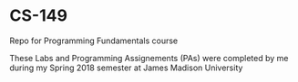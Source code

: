 # CS-149
Repo for Programming Fundamentals course

These Labs and Programming Assignements (PAs) were completed by me during my Spring 2018 semester at James Madison University
